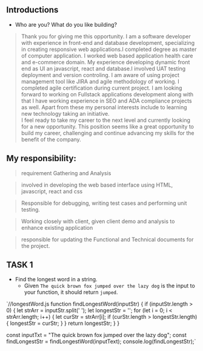   
  

## Introductions

  

- Who are you? What do you like building?
  
 >Thank you for giving me this opportunity. I am a software developer with experience in front-end and database development, specializing in creating responsive web applications.I completed degree as master of computer application. 
I worked web based application health care and e-commerce domain.
My experience developing dynamic front end as UI an javascript, react and database.I involved UAT testing deployment and version controling.
I am aware of using project management tool like JIRA and agile methodology of working. I completed agile certification during current project.
I am looking forward to working on Fullstack applications development along with that I have working experience in SEO and ADA compliance projects as well. 
Apart from these my personal interests include to learning new technology taking an initiative.  
I feel ready to take my career to the next level and currently looking for a new opportunity.
This position seems like a great opportunity to build my career, challenging and continue advancing my skills for the benefit of the company.
 
## My responsibility:

> requirement Gathering and Analysis

> involved in developing the web based interface using HTML, javascript, react and css

> Responsible for debugging, writing test cases and performing unit testing.

> Working closely with client, given client demo and analysis to enhance existing application

> responsible for updating the Functional and Technical documents for the project.


## TASK 1
- Find the longest word in a string.
  - Given `The quick brown fox jumped over the lazy dog` is the input to your function, it should return `jumped`.

`//longestWord.js
function findLongestWord(inputStr) {
  if (inputStr.length > 0) {
    let strArr = inputStr.split(' ');
    let longestStr = '';
    for (let i = 0; i < strArr.length; i++) {
      let curStr = strArr[i];
      if (curStr.length > longestStr.length) {
        longestStr = curStr;
      }
    }
    return longestStr;
  }
}

const inputTxt = "The quick brown fox jumped over the lazy dog";
const findLongestStr = findLongestWord(inputText);
console.log(findLongestStr);`